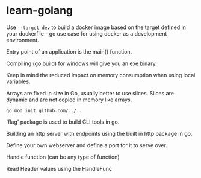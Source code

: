 # learn-golang

Use `--target dev` to build a docker image based on the target defined in your dockerfile - go use case for using docker as a development environment.

Entry point of an application is the main() function.

Compiling (go build) for windows will give you an exe binary. 

Keep in mind the reduced impact on memory consumption when using local variables. 

Arrays are fixed in size in Go, usually better to use slices. Slices are dynamic and are not copied in memory like arrays. 

```
go mod init github.com/../..
```

'flag' package is used to build CLI tools in go. 

Building an http server with endpoints using the built in http package in go. 

Define your own webserver and define a port for it to serve over. 

Handle function (can be any type of function)

Read Header values using the HandleFunc

